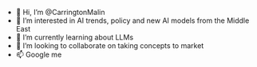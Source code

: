 - 👋 Hi, I’m @CarringtonMalin
- 👀 I’m interested in AI trends, policy and new AI models from the Middle East
- 🌱 I’m currently learning about LLMs
- 💞️ I’m looking to collaborate on taking concepts to market
- 📫 Google me

<!---
CarringtonMalin/CarringtonMalin is a ✨ special ✨ repository because its `README.md` (this file) appears on your GitHub profile.
You can click the Preview link to take a look at your changes.
--->
